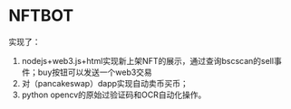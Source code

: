 # NFTBOT
实现了：
1. nodejs+web3.js+html实现新上架NFT的展示，通过查询bscscan的sell事件；buy按钮可以发送一个web3交易
2. 对（pancakeswap）dapp实现自动卖币买币；
3. python opencv的原始过验证码和OCR自动化操作。
